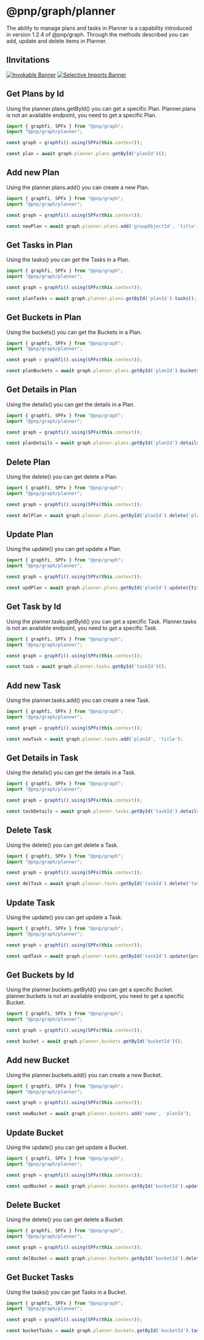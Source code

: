 # @pnp/graph/planner

The ability to manage plans and tasks in Planner is a capability introduced in version 1.2.4 of @pnp/graph. Through the methods described
you can add, update and delete items in Planner.

## IInvitations

[![Invokable Banner](https://img.shields.io/badge/Invokable-informational.svg)](../concepts/invokable.md) [![Selective Imports Banner](https://img.shields.io/badge/Selective%20Imports-informational.svg)](../concepts/selective-imports.md)  

## Get Plans by Id

Using the planner.plans.getById() you can get a specific Plan.
Planner.plans is not an available endpoint, you need to get a specific Plan.

```TypeScript
import { graphfi, SPFx } from "@pnp/graph";
import "@pnp/graph/planner";

const graph = graphfi().using(SPFx(this.context));

const plan = await graph.planner.plans.getById('planId')();

```

## Add new Plan

Using the planner.plans.add() you can create a new Plan.

```TypeScript
import { graphfi, SPFx } from "@pnp/graph";
import "@pnp/graph/planner";

const graph = graphfi().using(SPFx(this.context));

const newPlan = await graph.planner.plans.add('groupObjectId', 'title');

```

## Get Tasks in Plan

Using the tasks() you can get the Tasks in a Plan.

```TypeScript
import { graphfi, SPFx } from "@pnp/graph";
import "@pnp/graph/planner";

const graph = graphfi().using(SPFx(this.context));

const planTasks = await graph.planner.plans.getById('planId').tasks();

```

## Get Buckets in Plan

Using the buckets() you can get the Buckets in a Plan.

```TypeScript
import { graphfi, SPFx } from "@pnp/graph";
import "@pnp/graph/planner";

const graph = graphfi().using(SPFx(this.context));

const planBuckets = await graph.planner.plans.getById('planId').buckets();

```

## Get Details in Plan

Using the details() you can get the details in a Plan.

```TypeScript
import { graphfi, SPFx } from "@pnp/graph";
import "@pnp/graph/planner";

const graph = graphfi().using(SPFx(this.context));

const planDetails = await graph.planner.plans.getById('planId').details();

```

## Delete Plan

Using the delete() you can get delete a Plan.

```TypeScript
import { graphfi, SPFx } from "@pnp/graph";
import "@pnp/graph/planner";

const graph = graphfi().using(SPFx(this.context));

const delPlan = await graph.planner.plans.getById('planId').delete('planEtag');

```

## Update Plan

Using the update() you can get update a Plan.

```TypeScript
import { graphfi, SPFx } from "@pnp/graph";
import "@pnp/graph/planner";

const graph = graphfi().using(SPFx(this.context));

const updPlan = await graph.planner.plans.getById('planId').update({title: 'New Title', eTag: 'planEtag'});

```

## Get Task by Id

Using the planner.tasks.getById() you can get a specific Task.
Planner.tasks is not an available endpoint, you need to get a specific Task.

```TypeScript
import { graphfi, SPFx } from "@pnp/graph";
import "@pnp/graph/planner";

const graph = graphfi().using(SPFx(this.context));

const task = await graph.planner.tasks.getById('taskId')();

```

## Add new Task

Using the planner.tasks.add() you can create a new Task.

```TypeScript
import { graphfi, SPFx } from "@pnp/graph";
import "@pnp/graph/planner";

const graph = graphfi().using(SPFx(this.context));

const newTask = await graph.planner.tasks.add('planId', 'title');

```

## Get Details in Task

Using the details() you can get the details in a Task.

```TypeScript
import { graphfi, SPFx } from "@pnp/graph";
import "@pnp/graph/planner";

const graph = graphfi().using(SPFx(this.context));

const taskDetails = await graph.planner.tasks.getById('taskId').details();

```

## Delete Task

Using the delete() you can get delete a Task.

```TypeScript
import { graphfi, SPFx } from "@pnp/graph";
import "@pnp/graph/planner";

const graph = graphfi().using(SPFx(this.context));

const delTask = await graph.planner.tasks.getById('taskId').delete('taskEtag');

```

## Update Task

Using the update() you can get update a Task.

```TypeScript
import { graphfi, SPFx } from "@pnp/graph";
import "@pnp/graph/planner";

const graph = graphfi().using(SPFx(this.context));

const updTask = await graph.planner.tasks.getById('taskId').update({properties, eTag:'taskEtag'});

```

## Get Buckets by Id

Using the planner.buckets.getById() you can get a specific Bucket.
planner.buckets is not an available endpoint, you need to get a specific Bucket.

```TypeScript
import { graphfi, SPFx } from "@pnp/graph";
import "@pnp/graph/planner";

const graph = graphfi().using(SPFx(this.context));

const bucket = await graph.planner.buckets.getById('bucketId')();

```

## Add new Bucket

Using the planner.buckets.add() you can create a new Bucket.

```TypeScript
import { graphfi, SPFx } from "@pnp/graph";
import "@pnp/graph/planner";

const graph = graphfi().using(SPFx(this.context));

const newBucket = await graph.planner.buckets.add('name', 'planId');

```

## Update Bucket

Using the update() you can get update a Bucket.

```TypeScript
import { graphfi, SPFx } from "@pnp/graph";
import "@pnp/graph/planner";

const graph = graphfi().using(SPFx(this.context));

const updBucket = await graph.planner.buckets.getById('bucketId').update({name: "Name", eTag:'bucketEtag'});

```

## Delete Bucket

Using the delete() you can get delete a Bucket.

```TypeScript
import { graphfi, SPFx } from "@pnp/graph";
import "@pnp/graph/planner";

const graph = graphfi().using(SPFx(this.context));

const delBucket = await graph.planner.buckets.getById('bucketId').delete(eTag:'bucketEtag');

```

## Get Bucket Tasks

Using the tasks() you can get Tasks in a Bucket.

```TypeScript
import { graphfi, SPFx } from "@pnp/graph";
import "@pnp/graph/planner";

const graph = graphfi().using(SPFx(this.context));

const bucketTasks = await graph.planner.buckets.getById('bucketId').tasks();

```
